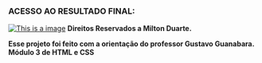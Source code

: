 
### ACESSO AO RESULTADO FINAL:
[![This is a image](https://www.recantodasletras.com.br/usuarios/9806/fotos/1523623.jpg)](https://rafaelleitedasilva.github.io/Desafio-Cordel/index.html)
**Direitos Reservados a Milton Duarte.**

**Esse projeto foi feito com a orientação do professor Gustavo Guanabara. Módulo 3 de HTML e CSS**
